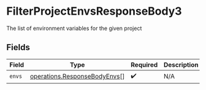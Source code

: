 # FilterProjectEnvsResponseBody3

The list of environment variables for the given project


## Fields

| Field                                                                        | Type                                                                         | Required                                                                     | Description                                                                  |
| ---------------------------------------------------------------------------- | ---------------------------------------------------------------------------- | ---------------------------------------------------------------------------- | ---------------------------------------------------------------------------- |
| `envs`                                                                       | [operations.ResponseBodyEnvs](../../models/operations/responsebodyenvs.md)[] | :heavy_check_mark:                                                           | N/A                                                                          |